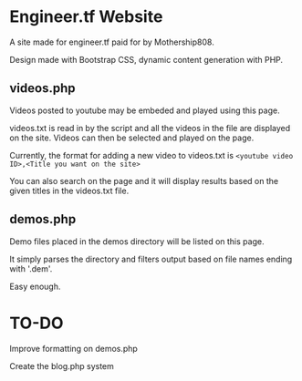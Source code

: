 Engineer.tf Website
======================
A site made for engineer.tf paid for by Mothership808.

Design made with Bootstrap CSS, dynamic content generation with PHP.

videos.php
----------------------
Videos posted to youtube may be embeded and played using this page.

videos.txt is read in by the script and all the videos in the file are displayed on the site. Videos can then be selected and played on the page.

Currently, the format for adding a new video to videos.txt is
`<youtube video ID>,<Title you want on the site>`

You can also search on the page and it will display results based on the given titles in the videos.txt file.

demos.php
----------------------
Demo files placed in the demos directory will be listed on this page.

It simply parses the directory and filters output based on file names ending with '.dem'.

Easy enough.

TO-DO
======================
Improve formatting on demos.php

Create the blog.php system